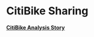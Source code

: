# CitiBike Sharing 

**[CitiBike Analysis Story](https://public.tableau.com/app/profile/dante.salgado/viz/CitiBike_16630262447970/CitiBikeSharingAnalysis?publish=yes)**
